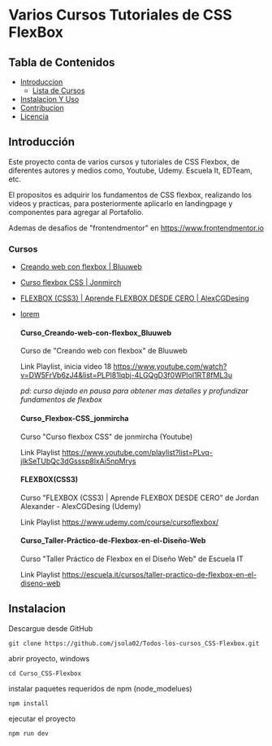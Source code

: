 # Varios Cursos Tutoriales de CSS FlexBox

## Tabla de Contenidos

- [Introduccion](#introducción)
  - [Lista de Cursos](#cursos)
- [Instalacion Y Uso](#instalación)
- [Contribucion](#contribución)
- [Licencia](#licencia)

## Introducción

Este proyecto conta de varios cursos y tutoriales de CSS Flexbox, de diferentes autores y medios como, Youtube, Udemy. Escuela It, EDTeam, etc.

El propositos es adquirir los fundamentos de CSS flexbox, realizando los videos y practicas, para posteriormente aplicarlo en landingpage y componentes para agregar al Portafolio.

Ademas de desafios de "frontendmentor" en https://www.frontendmentor.io

### Cursos

- [Creando web con flexbox | Bluuweb](#Curso_Creando-web-con-flexbox_Bluuweb)
- [Curso flexbox CSS | Jonmirch](#Curso_Flexbox-CSS_jonmircha)
- [FLEXBOX (CSS3) | Aprende FLEXBOX DESDE CERO | AlexCGDesing](#FLEXBOX)
- [lorem](#lorem)

  #### Curso_Creando-web-con-flexbox_Bluuweb

  Curso de "Creando web con flexbox" de Bluuweb

  Link Playlist, inicia video 18
  https://www.youtube.com/watch?v=DW5FrVb6zJ4&list=PLPl81lqbj-4LGQgD3f0WPIol1RT8fML3u

  _pd: curso dejado en pausa para obtener mas detalles y profundizar fundamentos de flexbox_

  #### Curso_Flexbox-CSS_jonmircha

  Curso "Curso flexbox CSS" de jonmircha (Youtube)

  Link Playlist
  https://www.youtube.com/playlist?list=PLvq-jIkSeTUbQc3dGsssp8lxAi5npMrys

  #### FLEXBOX(CSS3)

  Curso "FLEXBOX (CSS3) | Aprende FLEXBOX DESDE CERO" de Jordan Alexander - AlexCGDesing (Udemy)

  Link Playlist
  https://www.udemy.com/course/cursoflexbox/

  #### Curso_Taller-Práctico-de-Flexbox-en-el-Diseño-Web

  Curso "Taller Práctico de Flexbox en el Diseño Web" de Escuela IT

  Link Playlist
  https://escuela.it/cursos/taller-practico-de-flexbox-en-el-diseno-web

## Instalacion

Descargue desde GitHub

`git clone https://github.com/jsola02/Todos-los-cursos_CSS-Flexbox.git`

abrir proyecto, windows

`cd Curso_CSS-Flexbox`

instalar paquetes requeridos de npm (node_modelues)

`npm install`

ejecutar el proyecto

`npm run dev`
